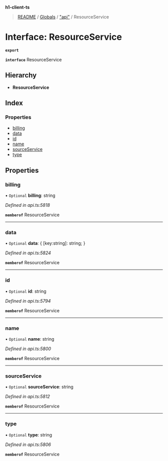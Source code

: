 **h1-client-ts**

> [README](../README.md) / [Globals](../globals.md) / ["api"](../modules/_api_.md) / ResourceService

# Interface: ResourceService

**`export`** 

**`interface`** ResourceService

## Hierarchy

* **ResourceService**

## Index

### Properties

* [billing](_api_.resourceservice.md#billing)
* [data](_api_.resourceservice.md#data)
* [id](_api_.resourceservice.md#id)
* [name](_api_.resourceservice.md#name)
* [sourceService](_api_.resourceservice.md#sourceservice)
* [type](_api_.resourceservice.md#type)

## Properties

### billing

• `Optional` **billing**: string

*Defined in api.ts:5818*

**`memberof`** ResourceService

___

### data

• `Optional` **data**: { [key:string]: string;  }

*Defined in api.ts:5824*

**`memberof`** ResourceService

___

### id

• `Optional` **id**: string

*Defined in api.ts:5794*

**`memberof`** ResourceService

___

### name

• `Optional` **name**: string

*Defined in api.ts:5800*

**`memberof`** ResourceService

___

### sourceService

• `Optional` **sourceService**: string

*Defined in api.ts:5812*

**`memberof`** ResourceService

___

### type

• `Optional` **type**: string

*Defined in api.ts:5806*

**`memberof`** ResourceService
